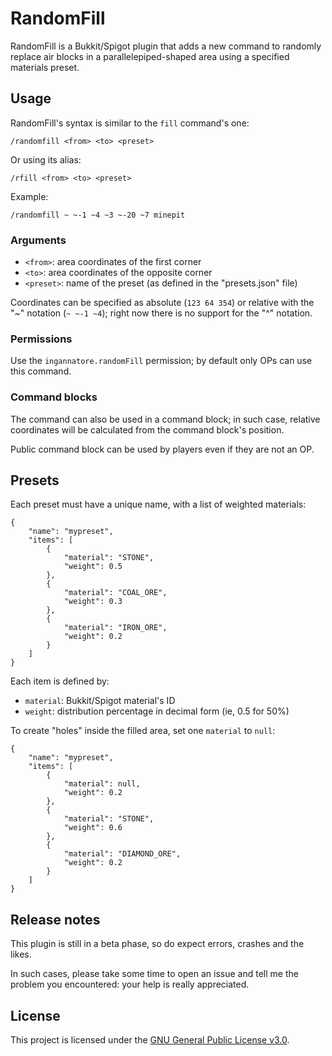 # RandomFill

RandomFill is a Bukkit/Spigot plugin that adds a new command to randomly replace air blocks in a parallelepiped-shaped area using a specified materials preset.

## Usage

RandomFill's syntax is similar to the `fill` command's one:

    /randomfill <from> <to> <preset>

Or using its alias:

    /rfill <from> <to> <preset>

Example:

    /randomfill ~ ~-1 ~4 ~3 ~-20 ~7 minepit

### Arguments

* `<from>`: area coordinates of the first corner
* `<to>`: area coordinates of the opposite corner
* `<preset>`: name of the preset (as defined in the "presets.json" file)

Coordinates can be specified as absolute (`123 64 354`) or relative with the "~" notation (`~ ~-1 ~4`); right now there is no support for the "^" notation.

### Permissions

Use the `ingannatore.randomFill` permission; by default only OPs can use this command.

### Command blocks

The command can also be used in a command block; in such case, relative coordinates will be calculated from the command block's position.

Public command block can be used by players even if they are not an OP.

## Presets

Each preset must have a unique name, with a list of weighted materials:

    {
        "name": "mypreset",
        "items": [
            {
                "material": "STONE",
                "weight": 0.5
            },
            {
                "material": "COAL_ORE",
                "weight": 0.3
            },
            {
                "material": "IRON_ORE",
                "weight": 0.2
            }
        ]
    }

Each item is defined by:

* `material`: Bukkit/Spigot material's ID
* `weight`: distribution percentage in decimal form (ie, 0.5 for 50%)

To create "holes" inside the filled area, set one `material` to `null`: 

    {
        "name": "mypreset",
        "items": [
            {
                "material": null,
                "weight": 0.2
            },
            {
                "material": "STONE",
                "weight": 0.6
            },
            {
                "material": "DIAMOND_ORE",
                "weight": 0.2
            }
        ]
    }

## Release notes

This plugin is still in a beta phase, so do expect errors, crashes and the likes.

In such cases, please take some time to open an issue and tell me the problem you encountered: your help is really appreciated.

## License

This project is licensed under the [GNU General Public License v3.0](https://choosealicense.com/licenses/gpl-3.0/).
